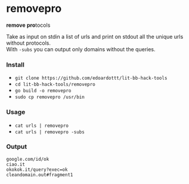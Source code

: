 # removepro

**remove** **pro**tocols

Take as input on stdin a list of urls and print on stdout all the unique urls without protocols.  
With `-subs` you can output only domains without the queries.

### Install

- `git clone https://github.com/edoardottt/lit-bb-hack-tools`
- `cd lit-bb-hack-tools/removepro`
- `go build -o removepro`
- `sudo cp removepro /usr/bin`

### Usage

- `cat urls | removepro`
- `cat urls | removepro -subs`

### Output

```
google.com/id/ok
ciao.it
okokok.it/query?exec=ok
cleandomain.out#fragment1
```
